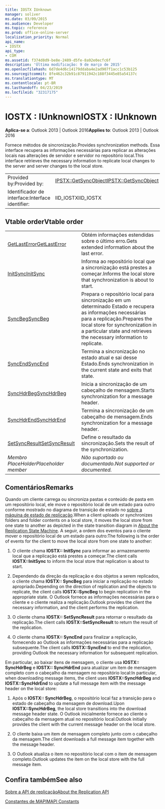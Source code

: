 ```yaml
---
title: IOSTX IUnknown
manager: soliver
ms.date: 03/09/2015
ms.audience: Developer
ms.topic: reference
ms.prod: office-online-server
localization_priority: Normal
api_name:
- IOSTX
api_type:
- COM
ms.assetid: f374d8d9-be8e-2489-d5fe-8a92e0ecfc6f
description: 'Última modificação: 9 de março de 2015'
ms.openlocfilehash: 6d7de4d6c14179ddaba4e2ad907f1acc1c53b125
ms.sourcegitcommit: 8fe462c32b91c87911942c188f3445e85a54137c
ms.translationtype: MT
ms.contentlocale: pt-BR
ms.lasthandoff: 04/23/2019
ms.locfileid: "32317175"
---
```

# <a name="iostx--iunknown"></a><span data-ttu-id="a95d9-103">IOSTX : IUnknown</span><span class="sxs-lookup"><span data-stu-id="a95d9-103">IOSTX : IUnknown</span></span>

  
  
<span data-ttu-id="a95d9-104">**Aplica-se a**: Outlook 2013 | Outlook 2016</span><span class="sxs-lookup"><span data-stu-id="a95d9-104">**Applies to**: Outlook 2013 | Outlook 2016</span></span> 
  
<span data-ttu-id="a95d9-105">Fornece métodos de sincronização.</span><span class="sxs-lookup"><span data-stu-id="a95d9-105">Provides synchronization methods.</span></span> <span data-ttu-id="a95d9-106">Essa interface recupera as informações necessárias para replicar as alterações locais nas alterações de servidor e servidor no repositório local.</span><span class="sxs-lookup"><span data-stu-id="a95d9-106">This interface retrieves the necessary information to replicate local changes to the server and server changes to the local store.</span></span>
  
|||
|:-----|:-----|
|<span data-ttu-id="a95d9-107">Provided by:</span><span class="sxs-lookup"><span data-stu-id="a95d9-107">Provided by:</span></span>  <br/> |[<span data-ttu-id="a95d9-108">IPSTX::GetSyncObject</span><span class="sxs-lookup"><span data-stu-id="a95d9-108">IPSTX::GetSyncObject</span></span>](iostx-setsyncresult.md) <br/> |
|<span data-ttu-id="a95d9-109">Identificador de interface:</span><span class="sxs-lookup"><span data-stu-id="a95d9-109">Interface identifier:</span></span>  <br/> |<span data-ttu-id="a95d9-110">IID_IOSTX</span><span class="sxs-lookup"><span data-stu-id="a95d9-110">IID_IOSTX</span></span>  <br/> |
   
## <a name="vtable-order"></a><span data-ttu-id="a95d9-111">Vtable order</span><span class="sxs-lookup"><span data-stu-id="a95d9-111">Vtable order</span></span>

|||
|:-----|:-----|
|[<span data-ttu-id="a95d9-112">GetLastError</span><span class="sxs-lookup"><span data-stu-id="a95d9-112">GetLastError</span></span>](iostx-getlasterror.md) <br/> |<span data-ttu-id="a95d9-113">Obtém informações estendidas sobre o último erro.</span><span class="sxs-lookup"><span data-stu-id="a95d9-113">Gets extended information about the last error.</span></span>  <br/> |
|[<span data-ttu-id="a95d9-114">InitSync</span><span class="sxs-lookup"><span data-stu-id="a95d9-114">InitSync</span></span>](iostx-initsync.md) <br/> |<span data-ttu-id="a95d9-115">Informa ao repositório local que a sincronização está prestes a começar.</span><span class="sxs-lookup"><span data-stu-id="a95d9-115">Informs the local store that synchronization is about to start.</span></span>  <br/> |
|[<span data-ttu-id="a95d9-116">SyncBeg</span><span class="sxs-lookup"><span data-stu-id="a95d9-116">SyncBeg</span></span>](iostx-syncbeg.md) <br/> |<span data-ttu-id="a95d9-117">Prepara o repositório local para sincronização em um determinado Estado e recupera as informações necessárias para a replicação.</span><span class="sxs-lookup"><span data-stu-id="a95d9-117">Prepares the local store for synchronization in a particular state and retrieves the necessary information to replicate.</span></span>  <br/> |
|[<span data-ttu-id="a95d9-118">SyncEnd</span><span class="sxs-lookup"><span data-stu-id="a95d9-118">SyncEnd</span></span>](iostx-syncend.md) <br/> |<span data-ttu-id="a95d9-119">Termina a sincronização no estado atual e sai desse Estado.</span><span class="sxs-lookup"><span data-stu-id="a95d9-119">Ends synchronization in the current state and exits that state.</span></span>  <br/> |
|[<span data-ttu-id="a95d9-120">SyncHdrBeg</span><span class="sxs-lookup"><span data-stu-id="a95d9-120">SyncHdrBeg</span></span>](iostx-synchdrbeg.md) <br/> |<span data-ttu-id="a95d9-121">Inicia a sincronização de um cabeçalho de mensagem.</span><span class="sxs-lookup"><span data-stu-id="a95d9-121">Starts synchronization for a message header.</span></span>  <br/> |
|[<span data-ttu-id="a95d9-122">SyncHdrEnd</span><span class="sxs-lookup"><span data-stu-id="a95d9-122">SyncHdrEnd</span></span>](iostx-synchdrend.md) <br/> |<span data-ttu-id="a95d9-123">Termina a sincronização de um cabeçalho de mensagem.</span><span class="sxs-lookup"><span data-stu-id="a95d9-123">Ends synchronization for a message header.</span></span>  <br/> |
|[<span data-ttu-id="a95d9-124">SetSyncResult</span><span class="sxs-lookup"><span data-stu-id="a95d9-124">SetSyncResult</span></span>](iostx-setsyncresult.md) <br/> |<span data-ttu-id="a95d9-125">Define o resultado da sincronização.</span><span class="sxs-lookup"><span data-stu-id="a95d9-125">Sets the result of the synchronization.</span></span>  <br/> |
| <span data-ttu-id="a95d9-126">*Membro PlaceHolder*</span><span class="sxs-lookup"><span data-stu-id="a95d9-126">*Placeholder member*</span></span>  <br/> | <span data-ttu-id="a95d9-127">*Não suportado ou documentado.*</span><span class="sxs-lookup"><span data-stu-id="a95d9-127">*Not supported or documented.*</span></span>  <br/> |
   
## <a name="remarks"></a><span data-ttu-id="a95d9-128">Comentários</span><span class="sxs-lookup"><span data-stu-id="a95d9-128">Remarks</span></span>

<span data-ttu-id="a95d9-129">Quando um cliente carrega ou sincroniza pastas e conteúdo de pasta em um repositório local, ele move o repositório local de um estado para outro conforme mostrado no diagrama de transição de estado no [sobre a máquina de estado de replicação](about-the-replication-state-machine.md).</span><span class="sxs-lookup"><span data-stu-id="a95d9-129">When a client uploads or synchronizes folders and folder contents on a local store, it moves the local store from one state to another as depicted in the state transition diagram in [About the Replication State Machine](about-the-replication-state-machine.md).</span></span> <span data-ttu-id="a95d9-130">A seguir, a ordem dos eventos para o cliente mover o repositório local de um estado para outro:</span><span class="sxs-lookup"><span data-stu-id="a95d9-130">The following is the order of events for the client to move the local store from one state to another:</span></span>
  
1. <span data-ttu-id="a95d9-131">O cliente chama **IOSTX:: InitSync** para informar ao armazenamento local que a replicação está prestes a começar.</span><span class="sxs-lookup"><span data-stu-id="a95d9-131">The client calls **IOSTX::InitSync** to inform the local store that replication is about to start.</span></span> 
    
2. <span data-ttu-id="a95d9-132">Dependendo da direção da replicação e dos objetos a serem replicados, o cliente chama **IOSTX:: SyncBeg** para iniciar a replicação no estado apropriado.</span><span class="sxs-lookup"><span data-stu-id="a95d9-132">Depending on the direction of replication and the objects to replicate, the client calls **IOSTX::SyncBeg** to begin replication in the appropriate state.</span></span> <span data-ttu-id="a95d9-133">O Outlook fornece as informações necessárias para o cliente e o cliente realiza a replicação.</span><span class="sxs-lookup"><span data-stu-id="a95d9-133">Outlook provides the client the necessary information, and the client performs the replication.</span></span> 
    
3. <span data-ttu-id="a95d9-134">O cliente chama **IOSTX:: SetSyncResult** para retornar o resultado da replicação.</span><span class="sxs-lookup"><span data-stu-id="a95d9-134">The client calls **IOSTX::SetSyncResult** to return the result of the replication.</span></span> 
    
4. <span data-ttu-id="a95d9-135">O cliente chama **IOSTX:: SyncEnd** para finalizar a replicação, fornecendo ao Outlook as informações necessárias para a replicação subsequente.</span><span class="sxs-lookup"><span data-stu-id="a95d9-135">The client calls **IOSTX::SyncEnd** to end the replication, providing Outlook the necessary information for subsequent replication.</span></span> 
    
<span data-ttu-id="a95d9-136">Em particular, ao baixar itens de mensagem, o cliente usa **IOSTX:: SyncHdrBeg** e **IOSTX:: SyncHdrEnd** para atualizar um item de mensagem completo com o cabeçalho da mensagem no repositório local:</span><span class="sxs-lookup"><span data-stu-id="a95d9-136">In particular, when downloading message items, the client uses **IOSTX::SyncHdrBeg** and **IOSTX::SyncHdrEnd** to update a full message item with the message header on the local store:</span></span> 
  
1. <span data-ttu-id="a95d9-137">Após o **IOSTX:: SyncHdrBeg**, o repositório local faz a transição para o estado de cabeçalho da mensagem de download.</span><span class="sxs-lookup"><span data-stu-id="a95d9-137">Upon **IOSTX::SyncHdrBeg**, the local store transitions into the download message header state.</span></span> <span data-ttu-id="a95d9-138">O Outlook inicialmente fornece ao cliente o cabeçalho da mensagem atual no repositório local.</span><span class="sxs-lookup"><span data-stu-id="a95d9-138">Outlook initially provides the client with the current message header on the local store.</span></span>
    
2. <span data-ttu-id="a95d9-139">O cliente baixa um item de mensagem completo junto com o cabeçalho da mensagem.</span><span class="sxs-lookup"><span data-stu-id="a95d9-139">The client downloads a full message item together with the message header.</span></span>
    
3. <span data-ttu-id="a95d9-140">O Outlook atualiza o item no repositório local com o item de mensagem completo.</span><span class="sxs-lookup"><span data-stu-id="a95d9-140">Outlook updates the item on the local store with the full message item.</span></span>
    
## <a name="see-also"></a><span data-ttu-id="a95d9-141">Confira também</span><span class="sxs-lookup"><span data-stu-id="a95d9-141">See also</span></span>



[<span data-ttu-id="a95d9-142">Sobre a API de replicação</span><span class="sxs-lookup"><span data-stu-id="a95d9-142">About the Replication API</span></span>](about-the-replication-api.md)
  
[<span data-ttu-id="a95d9-143">Constantes de MAPI</span><span class="sxs-lookup"><span data-stu-id="a95d9-143">MAPI Constants</span></span>](mapi-constants.md)

